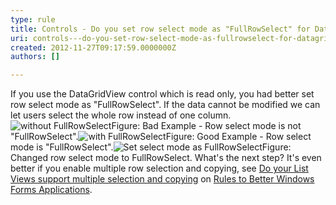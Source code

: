 ```yaml
---
type: rule
title: Controls - Do you set row select mode as "FullRowSelect" for DataGridView if it is read only? (Windows Forms Only)
uri: controls---do-you-set-row-select-mode-as-fullrowselect-for-datagridview-if-it-is-read-only-windows-forms-only
created: 2012-11-27T09:17:59.0000000Z
authors: []

---
```


 
If you use the DataGridView control which is read only, you had better set row select mode as "FullRowSelect". If the data cannot be modified we can let users select the whole row instead of one column.
   ​![without FullRowSelect](http&#58;//www.ssw.com.au/ssw/Standards/Rules/Images/NoneFullRowSelect.gif)Figure: Bad Example - Row select mode is not "FullRowSelect".![with FullRowSelect](http&#58;//www.ssw.com.au/ssw/Standards/Rules/Images/FullRowSelect.gif)Figure: Good Example - Row select mode is "FullRowSelect".![Set select mode as FullRowSelect](http&#58;//www.ssw.com.au/ssw/Standards/Rules/Images/setselectmodefull.gif)Figure: Changed row select mode to FullRowSelect.
What's the next step? It's even better if you enable multiple row selection and copying, see [Do your List Views support multiple selection and copying](http&#58;//www.ssw.com.au/ssw/Standards/Rules/RulesToBetterWindowsForms.aspx#ListView) on [Rules to Better Windows Forms Applications](http&#58;//www.ssw.com.au/ssw/Standards/Rules/RulesToBetterWindowsForms.aspx).


